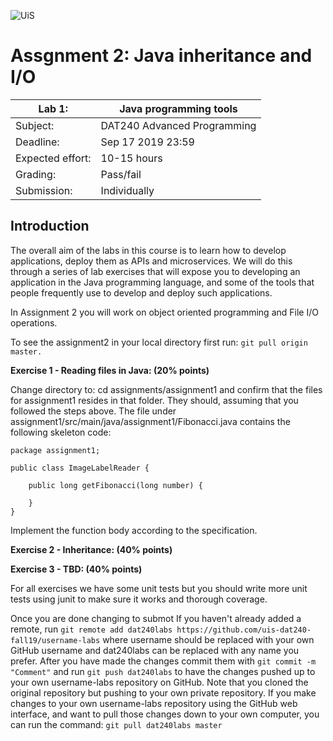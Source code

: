 ![UiS](https://www.uis.no/getfile.php/13391907/Biblioteket/Logo%20og%20veiledninger/UiS_liggende_logo_liten.png)

# Assgnment 2: Java inheritance and I/O

| Lab 1:		| Java programming tools		|
| -------------------- 	| ------------------------------------- |
| Subject: 		| DAT240 Advanced Programming 		|
| Deadline:		| Sep 17 2019 23:59			|
| Expected effort:	| 10-15 hours 				|
| Grading: 		| Pass/fail 				|
| Submission: 		| Individually				|


## Introduction

The overall aim of the labs in this course is to learn how to develop applications,
deploy them as APIs and microservices. We will do this through a series of
lab exercises that will expose you to developing an application in the Java programming language, and some of
the tools that people frequently use to develop and deploy such applications. 

In Assignment 2 you will work on object oriented programming and File I/O operations.



To see the assignment2 in your local directory first run:
```git pull origin master.```



**Exercise 1 - Reading files in Java: (20% points)**

Change directory to: cd assignments/assignment1 and confirm that the files for assignment1 resides in that folder. They should, assuming that you followed the steps above. The file under assignment1/src/main/java/assignment1/Fibonacci.java contains the following skeleton code:

```
package assignment1;

public class ImageLabelReader {
     	  
	public long getFibonacci(long number) {
		
	}
}

```

 Implement the function body according to the specification. 
 
 **Exercise 2 - Inheritance: (40% points)**
 

 
  **Exercise 3 - TBD: (40% points)**
 
 
  
For all exercises we have some unit tests but you should write more unit tests using junit to make sure it works and thorough coverage.

Once you are done changing to submot 
If you haven't already added a remote, run ```git remote add dat240labs https://github.com/uis-dat240-fall19/username-labs``` where username should be replaced with your own GitHub username and dat240labs can be replaced with any name you prefer.
After you have made the changes commit them with ```git commit -m "Comment"``` and run ```git push dat240labs``` to have the changes pushed up to your own username-labs repository on GitHub. Note that you cloned the original repository but pushing to your own private repository.
If you make changes to your own username-labs repository using the GitHub web interface, and want to pull those changes down to your own computer, you can run the command:
```git pull dat240labs master```
